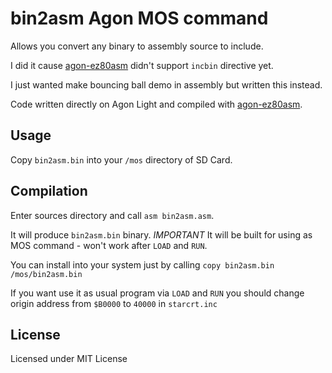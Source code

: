 # bin2asm Agon MOS command

Allows you convert any binary to assembly source to include.

I did it cause [agon-ez80asm](https://github.com/envenomator/agon-ez80asm) didn't support `incbin` directive yet.

I just wanted make bouncing ball demo in assembly but written this instead.

Code written directly on Agon Light and compiled with [agon-ez80asm](https://github.com/envenomator/agon-ez80asm).

## Usage

Copy `bin2asm.bin` into your `/mos` directory of SD Card.

## Compilation

Enter sources directory and call `asm bin2asm.asm`. 

It will produce `bin2asm.bin` binary. *IMPORTANT* It will be built for using as MOS command - won't work after `LOAD` and `RUN`.

You can install into your system just by calling `copy bin2asm.bin /mos/bin2asm.bin`

If you want use it as usual program via `LOAD` and `RUN` you should change origin address from `$B0000` to `40000` in `starcrt.inc` 

## License

Licensed under MIT License